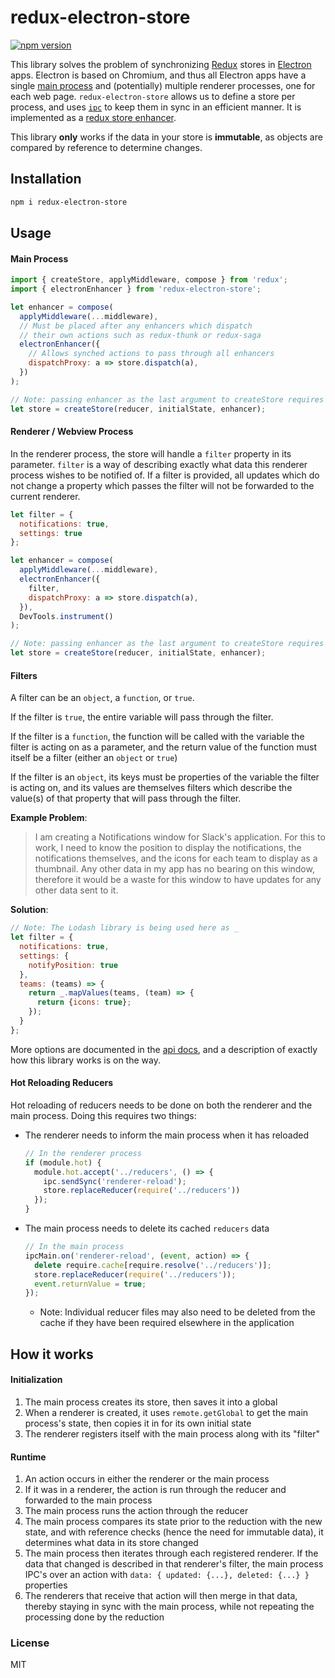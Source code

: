 # redux-electron-store
[![npm version](https://img.shields.io/npm/v/redux-electron-store.svg?style=flat-square)](https://www.npmjs.com/package/redux-electron-store)

This library solves the problem of synchronizing [Redux](https://github.com/rackt/redux/) stores in [Electron](https://github.com/atom/electron) apps. Electron is based on Chromium, and thus all Electron apps have a single [main process](https://github.com/atom/electron/blob/master/docs/tutorial/quick-start.md#differences-between-main-process-and-renderer-process) and (potentially) multiple renderer processes, one for each web page. `redux-electron-store` allows us to define a store per process, and uses [`ipc`](https://github.com/atom/electron/blob/master/docs/api/ipc-main.md) to keep them in sync in an efficient manner.  It is implemented as a [redux store enhancer](https://github.com/rackt/redux/blob/master/docs/Glossary.md#store-enhancer).

This library __only__ works if the data in your store is __immutable__, as objects are compared by reference to determine changes.

## Installation

```bash
npm i redux-electron-store
```

## Usage

#### Main Process


```javascript
import { createStore, applyMiddleware, compose } from 'redux';
import { electronEnhancer } from 'redux-electron-store';

let enhancer = compose(
  applyMiddleware(...middleware),
  // Must be placed after any enhancers which dispatch
  // their own actions such as redux-thunk or redux-saga
  electronEnhancer({
    // Allows synched actions to pass through all enhancers
    dispatchProxy: a => store.dispatch(a),
  })
);

// Note: passing enhancer as the last argument to createStore requires redux@>=3.1.0
let store = createStore(reducer, initialState, enhancer);
```

#### Renderer / Webview Process

In the renderer process, the store will handle a `filter` property in its parameter.  `filter` is a way of describing exactly what data this renderer process wishes to be notified of.  If a filter is provided, all updates which do not change a property which passes the filter will not be forwarded to the current renderer.



```javascript
let filter = {
  notifications: true,
  settings: true
};

let enhancer = compose(
  applyMiddleware(...middleware),
  electronEnhancer({
    filter,
    dispatchProxy: a => store.dispatch(a),
  }),
  DevTools.instrument()
);

// Note: passing enhancer as the last argument to createStore requires redux@>=3.1.0
let store = createStore(reducer, initialState, enhancer);
```

#### Filters

A filter can be an `object`, a `function`, or `true`.

If the filter is `true`, the entire variable will pass through the filter.

If the filter is a `function`, the function will be called with the variable the filter is acting on as a parameter, and the return value of the function must itself be a filter (either an `object` or `true`)

If the filter is an `object`, its keys must be properties of the variable the filter is acting on, and its values are themselves filters which describe the value(s) of that property that will pass through the filter.

**Example Problem**:

>I am creating a Notifications window for Slack's application.  For this to work, I need to know the position to display the notifications, the notifications themselves, and the icons for each team to display as a thumbnail.  Any other data in my app has no bearing on this window, therefore it would be a waste for this window to have updates for any other data sent to it.

**Solution**:
```javascript
// Note: The Lodash library is being used here as _
let filter = {
  notifications: true,
  settings: {
    notifyPosition: true
  },
  teams: (teams) => {
    return _.mapValues(teams, (team) => {
      return {icons: true};
    });
  }
};
```

More options are documented in the [api docs](https://github.com/samiskin/redux-electron-store/blob/master/docs/api.md), and a description of exactly how this library works is on the way.  

#### Hot Reloading Reducers


Hot reloading of reducers needs to be done on both the renderer and the main process.  Doing this requires two things:

- The renderer needs to inform the main process when it has reloaded
  ```js
  // In the renderer process
  if (module.hot) {
    module.hot.accept('../reducers', () => {
      ipc.sendSync('renderer-reload');
      store.replaceReducer(require('../reducers'))
    });
  }
  ```

- The main process needs to delete its cached `reducers` data
  ```js
  // In the main process
  ipcMain.on('renderer-reload', (event, action) => {
    delete require.cache[require.resolve('../reducers')];
    store.replaceReducer(require('../reducers'));
    event.returnValue = true;
  });
  ```
  - Note: Individual reducer files may also need to be deleted from the cache if they have been required elsewhere in the application




## How it works

#### Initialization
1. The main process creates its store, then saves it into a global
2. When a renderer is created, it uses `remote.getGlobal` to get the main process's state, then copies it in for its own initial state
3. The renderer registers itself with the main process along with its "filter"

#### Runtime
1. An action occurs in either the renderer or the main process
2. If it was in a renderer, the action is run through the reducer and forwarded to the main process
3. The main process runs the action through the reducer
4. The main process compares its state prior to the reduction with the new state, and with reference checks (hence the need for immutable data), it determines what data in its store changed
5. The main process then iterates through each registered renderer. If the data that changed is described in that renderer's filter, the main process IPC's over an action with `data: { updated: {...}, deleted: {...} }` properties
6. The renderers that receive that action will then merge in that data, thereby staying in sync with the main process, while not repeating the processing done by the reduction

### License

MIT
